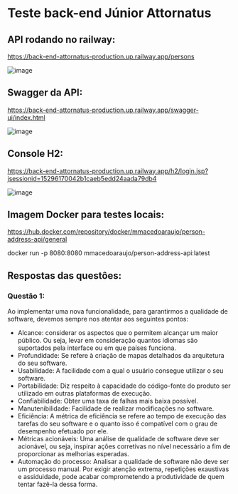 # Teste back-end Júnior Attornatus

## API rodando no railway:
https://back-end-attornatus-production.up.railway.app/persons

![image](https://user-images.githubusercontent.com/103322548/212983768-e0998db5-e555-4946-b78a-6f0063ec1a49.png)

## Swagger da API:

https://back-end-attornatus-production.up.railway.app/swagger-ui/index.html

![image](https://user-images.githubusercontent.com/103322548/212983967-f06e711d-3133-4e75-855f-c15a676cd7da.png)

## Console H2:

https://back-end-attornatus-production.up.railway.app/h2/login.jsp?jsessionid=15296170042b1caeb5edd24aada79db4

![image](https://user-images.githubusercontent.com/103322548/212983556-f9d55418-eedd-40a3-96e4-fa2e9a6c8244.png)

## Imagem Docker para testes locais:

https://hub.docker.com/repository/docker/mmacedoaraujo/person-address-api/general

docker run -p 8080:8080 mmacedoaraujo/person-address-api:latest



## Respostas das questôes:

### Questão 1:

Ao implementar uma nova funcionalidade, para garantirmos a qualidade de software, devemos sempre nos atentar aos seguintes pontos:
- Alcance: considerar os aspectos que o permitem alcançar um maior público. Ou seja, levar em consideração quantos idiomas são suportados pela interface ou em que países funciona.
- Profundidade: Se refere à criação de mapas detalhados da arquitetura do seu software.
- Usabilidade: A facilidade com a qual o usuário consegue utilizar o seu software.
- Portabilidade: Diz respeito à capacidade do código-fonte do produto ser utilizado em outras plataformas de execução.
- Confiabilidade: Obter uma taxa de falhas mais baixa possível.
- Manutenibilidade: Facilidade de realizar modificações no software.
- Eficiência: A métrica de eficiência se refere ao tempo de execução das tarefas do seu software e o quanto isso é compatível com o grau de desempenho efetuado por ele.
- Métricas acionáveis: Uma análise de qualidade de software deve ser acionável, ou seja, inspirar ações corretivas no nível necessário a fim de proporcionar as melhorias esperadas.
- Automação do processo: Analisar a qualidade de software não deve ser um processo manual. Por exigir atenção extrema, repetições exaustivas e assiduidade, pode acabar comprometendo a produtividade de quem tentar fazê-la dessa forma.


